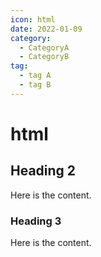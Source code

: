 ```yaml
---
icon: html
date: 2022-01-09
category:
  - CategoryA
  - CategoryB
tag:
  - tag A  
  - tag B
---
```


# html

## Heading 2

Here is the content.

### Heading 3

Here is the content.
